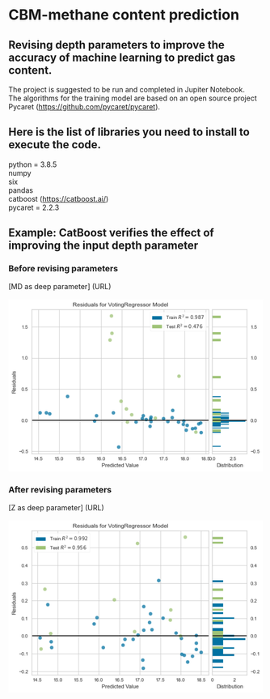 # CBM-methane content prediction
## Revising depth parameters to improve the accuracy of machine learning to predict gas content.

The project is suggested to be run and completed in Jupiter Notebook.
<br/> The algorithms for the training model are based on an open source project Pycaret (https://github.com/pycaret/pycaret).

## Here is the list of libraries you need to install to execute the code.
python = 3.8.5
<br/> numpy
<br/> six 
<br/> pandas
<br/> catboost (https://catboost.ai/)
<br/> pycaret = 2.2.3


## Example: CatBoost verifies the effect of improving the input depth parameter

### Before revising parameters
[MD as deep parameter]   (URL)  
<br/> 
![image](https://github.com/lcg29/CBM/blob/main/md%20input.png)
<br/> 
### After revising parameters
[Z as deep parameter]   (URL)  
<br/> 
![image](https://github.com/lcg29/CBM/blob/main/Z%20input.png)
